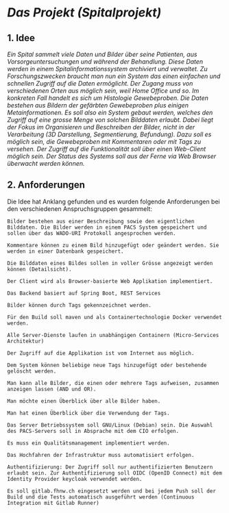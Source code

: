 # _**Das Projekt (Spitalprojekt)**_

## **1. Idee**

_Ein Spital sammelt viele Daten und Bilder über seine Patienten, aus Vorsorgeuntersuchungen und während der Behandlung. Diese Daten werden in einem Spitalinformationssystem archiviert und verwaltet. Zu Forschungszwecken braucht man nun ein System das einen einfachen und schnellen Zugriff auf die Daten ermöglicht. Der Zugang muss von verschiedenen Orten aus möglich sein, weil Home Office und so.
Im konkreten Fall handelt es sich um Histologie Gewebeproben. Die Daten bestehen aus Bildern der gefärbten Gewebeproben plus einigen Metainformationen.
Es soll also ein System gebaut werden, welches den Zugriff auf eine grosse Menge von solchen Bilddaten erlaubt. Dabei liegt der Fokus im Organisieren und Beschreiben der Bilder, nicht in der Verarbeitung (3D Darstellung, Segmentierung, Befundung). Dazu soll es möglich sein, die Gewebeproben mit Kommentaren oder mit Tags zu versehen.
Der Zugriff auf die Funktionalität soll über einen Web-Client möglich sein. Der Status des Systems soll aus der Ferne via Web Browser überwacht werden können._

## **2. Anforderungen**

Die Idee hat Anklang gefunden und es wurden folgende Anforderungen bei den verschiedenen Anspruchsgruppen gesammelt:

    Bilder bestehen aus einer Beschreibung sowie den eigentlichen Bilddaten. Die Bilder werden in einem PACS System gespeichert und sollen über das WADO-URI Protokoll angesprochen werden.

    Kommentare können zu einem Bild hinzugefügt oder geändert werden. Sie werden in einer Datenbank gespeichert.

    Die Bilddaten eines Bildes sollen in voller Grösse angezeigt werden können (Detailsicht).

    Der Client wird als Browser-basierte Web Applikation implementiert.

    Das Backend basiert auf Spring Boot, REST Services

    Bilder können durch Tags gekennzeichnet werden.

    Für den Build soll maven und als Containertechnologie Docker verwendet werden.

    Alle Server-Dienste laufen in unabhängigen Containern (Micro-Services Architektur)

    Der Zugriff auf die Applikation ist vom Internet aus möglich.

    Dem System können beliebige neue Tags hinzugefügt oder bestehende gelöscht werden.

    Man kann alle Bilder, die einen oder mehrere Tags aufweisen, zusammen anzeigen lassen (AND und OR).

    Man möchte einen Überblick über alle Bilder haben.

    Man hat einen Überblick über die Verwendung der Tags.

    Das Server Betriebssystem soll GNU/Linux (Debian) sein. Die Auswahl des PACS-Servers soll in Absprache mit dem CIO erfolgen.

    Es muss ein Qualitätsmanagement implementiert werden.

    Das Hochfahren der Infrastruktur muss automatisiert erfolgen.

    Authentifizierung: Der Zugriff soll nur authentifizierten Benutzern erlaubt sein. Zur Authentifizierung soll OIDC (OpenID Connect) mit dem Identity Provider keycloak verwendet werden.

    Es soll gitlab.fhnw.ch eingesetzt werden und bei jedem Push soll der Build und die Tests automatisch ausgeführt werden (Continuous Integration mit Gitlab Runner)

